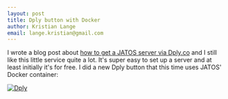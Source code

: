 ```yaml
---
layout: post
title: Dply button with Docker
author: Kristian Lange
email: lange.kristian@gmail.com
---
```


I wrote a blog post about [how to get a JATOS server via Dply.co](JATOS-with-Dply) and I still like this little service quite a lot. It's super easy to set up a server and at least initially it's for free. I did a new Dply button that this time uses JATOS' Docker container:

[![Dply](https://dply.co/b.svg)](https://dply.co/b/zkSCX6Cx) 
